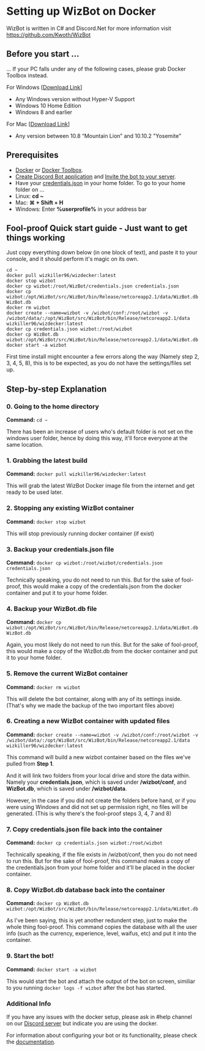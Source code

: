 # Setting up WizBot on Docker
WizBot is written in C# and Discord.Net for more information visit <https://github.com/Kwoth/WizBot>

## Before you start ...

... If your PC falls under any of the following cases, please grab Docker Toolbox instead.

For Windows [[Download Link](https://download.docker.com/win/stable/DockerToolbox.exe)]
- Any Windows version without Hyper-V Support
- Windows 10 Home Edition
- Windows 8 and earlier

For Mac [[Download Link](https://download.docker.com/mac/stable/DockerToolbox.pkg)]
- Any version between 10.8 “Mountain Lion” and 10.10.2 "Yosemite"

## Prerequisites
- [Docker](https://store.docker.com/search?type=edition&offering=community) or [Docker Toolbox](https://www.docker.com/products/docker-toolbox).
- [Create Discord Bot application](http://wizbot.readthedocs.io/en/latest/JSON%20Explanations/#creating-discord-bot-application) and [Invite the bot to your server](http://wizbot.readthedocs.io/en/latest/JSON%20Explanations/#inviting-your-bot-to-your-server). 
- Have your [credentials.json](http://wizbot.readthedocs.io/en/latest/JSON%20Explanations/#setting-up-your-credentials) in your home folder. To go to your home folder on ...
- Linux: **cd ~**
- Mac: **⌘ + Shift + H**
- Windows: Enter **%userprofile%** in your address bar

## Fool-proof Quick start guide - Just want to get things working

Just copy everything down below (in one block of text), and paste it to your console, and it should perform it's magic on its own.

```
cd ~
docker pull wizkiller96/wizdecker:latest
docker stop wizbot
docker cp wizbot:/root/WizBot/credentials.json credentials.json
docker cp wizbot:/opt/WizBot/src/WizBot/bin/Release/netcoreapp2.1/data/WizBot.db WizBot.db
docker rm wizbot
docker create --name=wizbot -v /wizbot/conf:/root/wizbot -v /wizbot/data/:/opt/WizBot/src/WizBot/bin/Release/netcoreapp2.1/data wizkiller96/wizdecker:latest
docker cp credentials.json wizbot:/root/wizbot
docker cp WizBot.db wizbot:/opt/WizBot/src/WizBot/bin/Release/netcoreapp2.1/data/WizBot.db
docker start -a wizbot
```

First time install might encounter a few errors along the way (Namely step 2, 3, 4, 5, 8), this is to be expected, as you do not have the settings/files set up.

## Step-by-step Explanation

### 0. Going to the home directory

**Command:** `cd ~`

There has been an increase of users who's default folder is not set on the windows user folder, hence by doing this way, it'll force everyone at the same location.

### 1. Grabbing the latest build

**Command:** `docker pull wizkiller96/wizdecker:latest`

This will grab the latest WizBot Docker image file from the internet and get ready to be used later.

### 2. Stopping any existing WizBot container

**Command:** `docker stop wizbot`

This will stop previously running docker container (if exist)

### 3. Backup your credentials.json file

**Command:** `docker cp wizbot:/root/wizbot/credentials.json credentials.json`

Technically speaking, you do not need to run this. But for the sake of fool-proof, this would make a copy of the credentials.json from the docker container and put it to your home folder.

### 4. Backup your WizBot.db file

**Command:** `docker cp wizbot:/opt/WizBot/src/WizBot/bin/Release/netcoreapp2.1/data/WizBot.db WizBot.db`

Again, you most likely do not need to run this. But for the sake of fool-proof, this would make a copy of the WizBot.db from the docker container and put it to your home folder.

### 5. Remove the current WizBot container

**Command:** `docker rm wizbot`

This will delete the bot container, along with any of its settings inside. (That's why we made the backup of the two important files above)

### 6. Creating a new WizBot container with updated files

**Command:** `docker create --name=wizbot -v /wizbot/conf:/root/wizbot -v /wizbot/data/:/opt/WizBot/src/WizBot/bin/Release/netcoreapp2.1/data wizkiller96/wizdecker:latest`

This command will build a new wizbot container based on the files we've pulled from **__Step 1__**.

And it will link two folders from your local drive and store the data within. Namely your **__credentials.json__**, which is saved under **__/wizbot/conf__**,  and **__WizBot.db__**, which is saved under **__/wizbot/data__**.

However, in the case if you did not create the folders before hand, or if you were using Windows and did not set up permission right, no files will be generated. (This is why there's the fool-proof steps 3, 4, 7 and 8)

### 7. Copy credentials.json file back into the container

**Command:** `docker cp credentials.json wizbot:/root/wizbot`

Technically speaking, if the file exists in /wizbot/conf, then you do not need to run this. But for the sake of fool-proof, this command makes a copy of the credentials.json from your home folder and it'll be placed in the docker container.

### 8. Copy WizBot.db database back into the container

**Command:** `docker cp WizBot.db wizbot:/opt/WizBot/src/WizBot/bin/Release/netcoreapp2.1/data/WizBot.db`

As I've been saying, this is yet another redundent step, just to make the whole thing fool-proof. This command copies the database with all the user info (such as the currency, experience, level, waifus, etc) and put it into the container.

### 9. Start the bot!

**Command:** `docker start -a wizbot`

This would start the bot and attach the output of the bot on screen, similiar to you running `docker logs -f wizbot` after the bot has started.

### Additional Info
If you have any issues with the docker setup, please ask in #help channel on our [Discord server](https://discord.gg/0YNaDOYuD5QOpeNI) but indicate you are using the docker.

For information about configuring your bot or its functionality, please check the [documentation](http://wizbot.readthedocs.io/en/latest).
